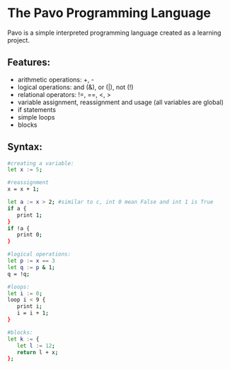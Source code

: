# The Pavo Programming Language

Pavo is a simple interpreted programming language created as a learning project. 

## Features:
- arithmetic operations: +, -
- logical operations: and (&), or (|), not (!)
- relational operators: !=, ==, <, >
- variable assignment, reassignment and usage (all variables are global)
- if statements
- simple loops
- blocks

## Syntax:
```bash
#creating a variable:
let x := 5;

#reassignment
x = x + 1;

let a := x > 2; #similar to c, int 0 mean False and int 1 is True
if a {
   print 1;
}
if !a {
   print 0;
}

#logical operations:
let p := x == 3
let q := p & 1;
q = !q;

#loops:
let i := 0;
loop i < 9 {
   print i;
   i = i + 1;
}

#blocks:
let k := {
   let l := 12;
   return l + x;
};
```
